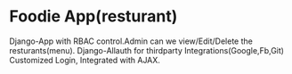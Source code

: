 # Foodie App(resturant)
Django-App with RBAC control.Admin can we view/Edit/Delete the resturants(menu).
Django-Allauth for thirdparty Integrations(Google,Fb,Git)
Customized Login,
Integrated with AJAX.

